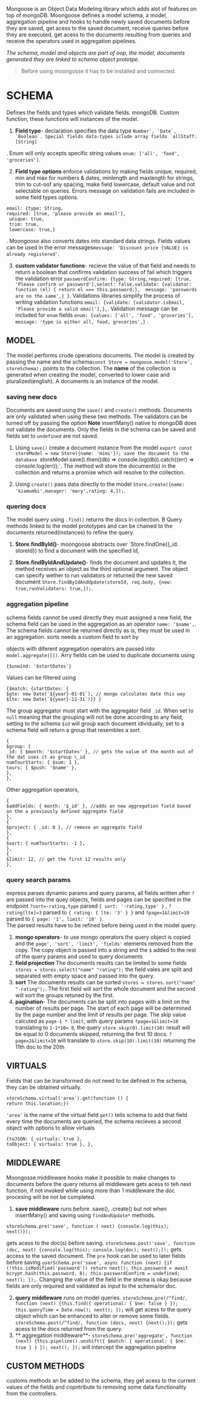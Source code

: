 Mongoose is an Object Data Modeling library which adds alot of features on top of mongoDB. Moongoose defines a model schema, a model, aggregation pipeline and hooks to handle newly saved documents before they are saved, get acess to the saved document, receive queries before they are executed, get acess to the documents resulting from queries and receive the operators used in aggregation pipelines.

_The schema, model and objects are part of oop, the model, documents generated they are linked to schema object prototpe._

> Before using moongosse it has to be installed and connected.

# SCHEMA

Defines the fields and types which validate fields. mongoDB. Custom function, these functions will instances of the model.

1. **Field type**- declaration specifies the data type
   ``Number`, `Date`, `Boolean`. Special fields data-types iclude array fields `allStaff: [String]``

. Enum will only accepts specific string values `enum: ['all', 'food', 'groceries']`.

2. **Field type options** enforce validations by making fields unique, required, min and max for numbers & dates, minlength and maxlength for strings, trim to cut-oof any spacing, make field lowercase, default value and not selectable on queries. Errors message on validation fails are included in some field types options.

```
email: {type: String,
required: [true, 'please provide an email'],
 unique: true,
 trim: true,
 lowercase: true,}
```

. Moongoose also converts dates into standard data strings. Fields values can be used in the error messages`message: 'Discount price {VALUE} is already registered'`.

3. **custom validator functions**- recieve the value of that field and needs to return a boolean that confirms validation success of fail which triggers the validation error `passwordConfirm: {type: String,required: [true, 'Please confirm ur password'],select: false,validate: {validator: function (el) { return el === this.password;},  message: 'passwords are no the same',} }`. Validations libraries simplify the process of writing validation functions `email: {validate: [validator.isEmail, 'Please provide a valid email'],},`. Validation message can be included for `enum` fields `enum: {values: ['all', 'food', 'groceries'], message: 'type is either all, food, groceries',}` .

## MODEL

The model performs crude operations documents. The model is created by passing the name and the schema`const Store = mongoose.model('Store', storeSchema);` points to the collection. The **name** of the collection is generated when creating the model, converted to lower case and pluralized(english). A documents is an instance of the model.

### saving new docs

Documents are saved using the `save()` and `create()` methods. Documents are only validated when using these two methods. The validators can be turned off by passing the option **Note** insertMany() native to mongoDB does not validate the documents. Only the fields in the schema can be saved and fields set to `undefined` are not saved.

1. Using `save()` create a document instance from the model `export const storeModel = new Store({name: 'mimi'}); save the document to the database `storeModel.save().then((db) => console.log(db)).catch((err) => console.log(err));`. The method will store the document(s) in the collection and returns a promise which will resolve to the collection.

2. Using `create()` pass data directly to the model `Store.create({name: 'kiamumbi',manager: 'mary',rating: 4,});`.

### quering docs

The model query using `.find()` returns the docs in collection. B Query methods linked to the model prototypes and can be chained to the documents returned(instances) to refine the query.

1. **Store.findById()**- moongoose abstracts over `Store.findOne({\_id: storeId}) to find a document with the specified Id,

2. **Store.findByIdAndUpdate()**- finds the document and updates it, the method receives an object as the third optional argument. The object can specify wether to run validators or returned the new saved document `Store.findByIdAndUpdate(storeId, req.body, {new: true,runValidators: true,});`.

### aggregation pipeline

schema fields cannot be used directly they must assigned a new field, the schema field can be used in the aggregation as an operator
`name: '$name',`. The schema fields cannot be returned directly as is, they must be used in an aggregation.
sorts needs a custom field to sort by

objects with diferent aggregation operators are passed into `model.aggregate([])`. Arry fields can be used to duplicate documents using

`{$unwind: '$startDates'}`

Values can be filtered using

```
{$match: {startDates: {
$gte: new Date(`${year}-01-01`), // mongo calculates date this way
$lte: new Date(`${year}-12-31`)}} }
```

The
group aggregator must start with the aggregator field `_id`. When set to `null` meaning that the grouping will not be done according to any field, setting to the schema `$id` will group each document idividually, set to a schema field will return a group that resembles a sort

```
{
$group: {
_id: { $month: '$startDates' }, // gets the value of the month out of the dat uses it as group \_id
numTourStarts: { $sum: 1 },
tours: { $push: '$name' },
},
},
```

Other aggregation operators,

```
{
$addFields: { month: '$_id' }, //adds an new aggregation field based on the a previously defined aggregate field
},
{
$project: { _id: 0 }, // remove an aggregate field
},
{
$sort: { numTourStarts: -1 },
},
{
$limit: 12, // get the first 12 results only
},
```

### query search params

express parses dynamic params and query params, all fields written after `?` are passed into the quey objects, fields and pages can be specified in the endpoint `?sort=-rating,type` parsed `{ sort: '-rating,type' }` , `?rating[lte]=3` parsed to `{ rating: { lte: '3' } }` and `?page=1&limit=10` parsed to `{ page: '1', limit: '10' }`. <br>
The parsed results have to be refined before being used in the model query.

1. **mongo operators**- to use mongo operators the query object is copied and the `page', 'sort', 'limit', 'fields'` elements removed from the copy. The copy object is passed into a string and the `$` added to the rest of the query params and used to query documents
2. **field projection** The documents results can be limited to some fields `stores = stores.select("name" "rating");` the field vales are split and separated with empty space and passed into the query.
3. **sort** The documents results can be sorted `stores = stores.sort("name" "-rating");`. The first field will sort the whole document and the second will sort the groups retuned by the first.
4. **pagination**- The documents can be split into pages with a limit on the number of results per page. The start of each page will be determined by the page number and the limit of results per page. The skip value calcuted as `page-1 * limit`, with query params `?page=1&limit=10` translating to `1-1*10= 0`, the query `store.skip(0).limit(10)` result will be equal to 0 documents skipped, returning the first 10 docs. `?page=2&limit=10` will translate to `store.skip(10).limit(10)` returning the 11th doc to the 20th

## VIRTUALS

Fields that can be transformed do not need to be defined in the schema, they can be obtained virtually.

```
storeSchema.virtual('area').get(function () {
return this.location;})
```

`'area'` is the name of the virtual field `get()` tells schema to add that field every time the documents are queried, the schema recieves a second object with options to allow virtuals

```
{toJSON: { virtuals: true },
toObject: { virtuals: true }, },
```

## MIDDLEWARE

Moongosse middleware hooks make it possible to make changes to documents before the query returns all middleware gets acess to teh next function, if not invoked while using more than 1 middleware the doc procesing will be not be completed.

1. **save middleware** runs before .save(), .create() but not when insertMany() and saving using `findAndUpdate*` methods.

```
storeSchema.pre('save', function ( next) {console.log(this);
next()});
```

gets acess to the doc(s) before saving. `storeSchema.post('save', function (doc, next) {console.log(this); console.log(doc); next();});` gets access to the saved document. The `pre` hook can be used to later fields before saving `userSchema.pre('save', async function (next) {if (!this.isModified('password')) return next(); this.password = await bcrypt.hash(this.password, 8); this.passwordConfirm = undefined;
next();
});`. Changing the value of the field in the shema is okay because fields are only required and validated as input to the schema/or doc.

2. **query middleware** runs on model queries. `storeSchema.pre(/^find/, function (next) {this.find({ operational: { $ne: false } });
this.queryTime = Date.now(); next(); });` will get acess to the query object which can be enhanced to alter or remove some fields.
   `storeSchema.post(/^find/, function (docs, next) {next();});` gets acess to the docs returned from the query.
3. ** aggregation middleware**- `storeSchema.pre('aggregate', function (next) {this.pipeline().unshift({ $match: { operational: { $ne: true } } }); next(); });` will intercept the aggregation pipeline

## CUSTOM METHODS

customs methods an be added to the schema, they get acess to the current values of the fields and copntribute to removing some data functionality from the controllers.
